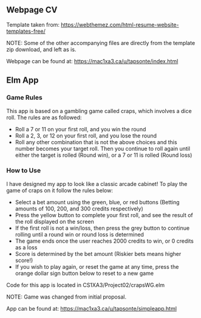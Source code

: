 ## Webpage CV

Template taken from: https://webthemez.com/html-resume-website-templates-free/

NOTE: Some of the other accompanying files are directly from the template zip 
      download, and left as is.

Webpage can be found at: https://mac1xa3.ca/u/tapsonte/index.html



## Elm App

### Game Rules
 This app is based on a gambling game called craps, which involves a dice roll.
 The rules are as followed: 
   - Roll a 7 or 11 on your first roll, and you win the round
   - Roll a 2, 3, or 12 on your first roll, and you lose the round
   - Roll any other combination that is not the above choices and this
     number becomes your target roll. Then you continue to roll again 
     until either the target is rolled (Round win), or a 7 or 11 is 
     rolled (Round loss)

### How to Use
 I have designed my app to look like a classic arcade cabinet! To play the 
 game of craps on it follow the rules below:

 - Select a bet amount using the green, blue, or red buttons (Betting amounts
   of 100, 200, and 300 credits respectively)
 - Press the yellow button to complete your first roll, and see the result of the
   roll displayed on the screen
 - If the first roll is not a win/loss, then press the grey button to continue 
   rolling until a round win or round loss is determined
 - The game ends once the user reaches 2000 credits to win, or 0 credits as a loss
 - Score is determined by the bet amount (Riskier bets means higher score!)
 - If you wish to play again, or reset the game at any time, press the orange dollar
   sign button below to reset to a new game

Code for this app is located in CS1XA3/Project02/crapsWG.elm

NOTE: Game was changed from initial proposal.

App can be found at: https://mac1xa3.ca/u/tapsonte/simpleapp.html

